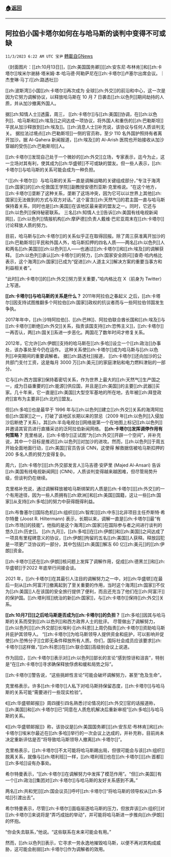###  [:house:返回](README.md)
---


## 阿拉伯小国卡塔尔如何在与哈马斯的谈判中变得不可或缺
`11/3/2023 6:22 AM UTC 宝尹` [轉載自GNews](https://gnews.org/articles/1916252)

（封面图片：[[zh:10月13日]]，[[zh:美国国务卿]][[zh:安东尼·布林肯]]和[[zh:卡塔尔]]埃米尔谢赫·塔米姆·本·哈马德·阿勒萨尼在[[zh:卡塔尔]]卢塞尔出席会议。｜杰奎琳·马丁/[[zh:路透社]]）

[[zh:波斯湾]]小国[[zh:卡塔尔]]再次成为 全球[[zh:外交]]的前沿和中心，这一次是因为它努力调解协议，以释放哈马斯在 10 月 7 日袭击[[zh:以色列]]期间劫持的人质，并从加沙撤离外国人。

据[[zh:知情人士]]透露，周三， [[zh:卡塔尔]]与[[zh:美国]]协调，在[[zh:以色列]]、哈马斯和[[zh:埃及]]之间达成一项协议，将外国人和重伤的[[zh:巴勒斯坦]]平民从加沙释放到[[zh:埃及]]。[[zh:消息人士]]补充说，该协议与任何人质谈判无关。
据拉法过境点[[zh:巴勒斯坦]]一侧的官员称，至少 110 名外国护照持有者离开加沙。据 Al-Qahera 新闻报道，[[zh:埃及]]的 Al-Arish 医院也开始接收从加沙穿越的受伤[[zh:巴勒斯坦]]人。

[[zh:卡塔尔]]发现自己处于一个微妙的[[zh:外交]]立场，专家表示，迄今为止，这一立场对其有利，使其成为[[zh:华盛顿]]不可或缺的盟友。但一些人表示，[[zh:卡塔尔]]与哈马斯的关系可能会成为一种负担。

“（[[zh:卡塔尔]]）与哈马斯的关系一直是调解战略的关键组成部分，”专注于海湾[[zh:国家]]的[[zh:伦敦国王学院]]副教授安德烈亚斯·克里格说。“在这个地方，[[zh:卡塔尔]]垄断了这种关系，垄断了这场冲突，因为它可以以世界上其他[[zh:国家]]无法做到的方式与双方对话。”
这个富含[[zh:天然气]]的君主国一直与哈马斯保持着关系，同时也是[[zh:美国]]在该地区最亲密的盟友之一。同时，它还与[[zh:以色列]]保持秘密联系。 三名[[zh:知情人士]]告诉[[zh:美国有线电视新闻网]]，[[zh:以色列]]情报机构[[zh:摩萨德]]负责人戴维·巴尼亚周末在[[zh:卡塔尔]]讨论释放人质的努力。

目前，哈马斯与[[zh:卡塔尔]]的关系似乎正在取得回报。除了周三获准离开加沙的[[zh:巴勒斯坦]]平民和外国人外，哈马斯扣押的四名人质——两名[[zh:以色列]]人和两名[[zh:美国]][[zh:以色列]]人——也通过[[zh:卡塔尔]]和[[zh:埃及]]的调解获释。
[[zh:以色列]]承认[[zh:卡塔尔]]的努力，[[zh:国家安全顾问]]查奇·哈内格比表示，这个海湾[[zh:国家]]已成为“促进[[zh:人道主义]]解决方案的重要当事方和利益相关者”。

“此时[[zh:卡塔尔]]的[[zh:外交]]努力至关重要，”哈内格比在 X（前身为 Twitter）上写道。

**[[zh:卡塔尔]]与哈马斯的关系是什么？**
2011年阿拉伯之春起义 之后，[[zh:卡塔尔]]因支持试图推翻多个阿拉伯[[zh:国家]]政权的抗议者而与一些阿拉伯邻国发生争执。

2017年年中，[[zh:沙特阿拉伯]]、[[zh:巴林]]、阿拉伯联合酋长国和[[zh:埃及]]与[[zh:卡塔尔]]断绝[[zh:外交]]关系，指责该国支持[[zh:恐怖主义]]，[[zh:卡塔尔]]一再否认，两[[zh:国关]]系进一步恶化。两国花了数年时间才修复关系。

2012年，它允许[[zh:伊朗]]支持的哈马斯在[[zh:多哈]]设立一个[[zh:政治]]办事处，该办事处至今仍在运作。
这种关系使[[zh:卡塔尔]]成为哈马斯与[[zh:以色列]]冲突期间的重要调解者。
据[[zh:路透社]]报道， [[zh:卡塔尔]]还向加沙的公共部门支付工资，这是每月 3000 万[[zh:美元]]的家庭津贴和电力燃料津贴的一部分。

它与[[zh:西方国家]]保持着密切关系，作为世界上最大的[[zh:天然气]]生产国之一，成为日益重要的[[zh:能源]]供应国，并且是[[zh:美国]]的主要[[zh:武器]]买家。几十年来，它一直是[[zh:美国]]大型空军基地的所在地，去年被[[zh:拜登政府]]宣布为主要非[[zh:北约]]盟友。

但[[zh:多哈]]也是最早于 1996 年与[[zh:以色列]]建立[[zh:外交]]关系的海湾阿拉伯[[zh:国家]]之一，打破了该地区长期以来的禁忌（2009 年[[zh:以色列]]入侵加沙后断绝了关系）。其[[zh:半岛电视台]]网络是第一个在地图上标记[[zh:以色列]]并邀请其官员进行直播采访的泛阿拉伯新闻网络。
**[[zh:卡塔尔]]发挥调停作用有何策略？**
克里格说，[[zh:卡塔尔]]正试图“为[[zh:外交]]开辟一个空间”，并补充说，其中一个目标是推迟[[zh:以色列]]对加沙的进攻。然而，[[zh:以色列]]于周五开始全面地面行动，[[zh:美国]]官员告诉 CNN，这使得 解救据信被哈马斯扣押的 200 多名人质的努力变得复杂。

周六，[[zh:卡塔尔]][[zh:外交部发言人]]马吉德·安萨里 (Majed Al-Ansari) 告诉[[zh:美国有线电视新闻网]] (CNN)，人质谈判变得越来越困难，但尽管局势升级，但谈判仍在继续。

克里格补充说，通过调解释放被哈马斯绑架的人质是[[zh:卡塔尔]][[zh:外交]]的一个有用途径，因为一些人质拥有[[zh:欧洲]]和[[zh:美国]]国籍，这让一些[[zh:国家]]从支持[[zh:多哈]]的努力中获得既得利益。

[[zh:布鲁塞尔]]国际危机[[zh:组织]][[zh:智库]][[zh:中东]]北非项目主任乔斯特·希尔特曼 (Joost R. Hiltermann) 表示，长期以来，调解一直是[[zh:卡塔尔]]最“有[[zh:市场]]的技能”。他指的是这个海湾[[zh:国家]]在国际参与者之间进行谈判的悠久[[zh:历史]]。
[[zh:九月]]，[[zh:多哈]]在[[zh:伊朗]]和[[zh:美国]]之间达成了一项具有里程碑意义的协议，[[zh:伊朗]]拘留的五名[[zh:美国]]人获释。释放囚犯是一项更广泛协议的一部分，其中包括[[zh:美国]]解冻 60 亿[[zh:美元]]的[[zh:伊朗]]资金。

[[zh:卡塔尔]]还在[[zh:伊朗]]核问题上发挥了调解作用，促成[[zh:德黑兰]]和[[zh:华盛顿]]于2022 年底举行间接会谈。

2021 年，[[zh:卡塔尔]]在其最引人注目的调解努力之一中，对[[zh:华盛顿]]在最后一刻从[[zh:阿富汗]]撤离起到了至关重要的作用，当时这个海湾[[zh:国家]]不仅为[[zh:美国]]人在该国的安全旅行提供了便利，而且还充当了他们在[[zh:阿富汗]]的保护国。[[zh:塔利班]]统治的新[[zh:国家]]，与[[zh:卡塔尔]]保持[[zh:外交]]关系。

**[[zh:10月7日]]之后哈马斯是否成为[[zh:卡塔尔]]的负担？**
[[zh:多哈]]因其与哈马斯的关系而受到[[zh:以色列]]和西方政界人士的批评。
尽管做出了调解努力，[[zh:以色列]][[zh:外交部]]长埃利·[[zh:科恩]]上周仍指责[[zh:卡塔尔]]资助哈马斯并庇护其领导人。
“[[zh:卡塔尔]]为哈马斯领导人提供资金和庇护，可以影响并促使[[zh:恐怖分子]]立即无条件释放所有人质。你们，国际社会成员应该要求[[zh:卡塔尔]]这样做，”[[zh:科恩]]在[[zh:联合国]]高级别会议上说道。

作为回应，[[zh:卡塔尔]]表示对[[zh:以色列]]部长的言论“感到惊讶和沮丧”，特别是“在[[zh:卡塔尔]]寻求确保释放俘虏和缓和局势之际”。

[[zh:卡塔尔]]警告说，“这些挑衅性言论”可能会破坏调解努力，甚至“危及生命”。

克里格表示，许多[[zh:卡塔尔]]人私下对哈马斯持保留态度，[[zh:卡塔尔]]与哈马斯的关系可能“需要进行一些现实检验”。

《[[zh:华盛顿邮报]]》周四援引四名熟悉讨论情况的[[zh:外交]]官的话报道称，[[zh:美国]]和[[zh:卡塔尔]]已“同意在人质危机解决后重新审视”[[zh:多哈]]与哈马斯的关系。

《[[zh:华盛顿邮报]]》称，该协议是[[zh:美国国务卿]][[zh:安东尼·布林肯]]和[[zh:卡塔尔]]埃米尔最近在[[zh:多哈]]举行的一次会议上达成的，并补充称，目前尚未决定重新评估是否“将导致哈马斯领导人撤离[[zh:卡塔尔]]”。

克里格表示，[[zh:卡塔尔]]不太可能将哈马斯踢出局，但很可能会与该[[zh:组织]]脱离关系，就像与[[zh:塔利班]]一样，[[zh:塔利班]]也在[[zh:卡塔尔]][[zh:首都]][[zh:多哈]]设有办事处。

希尔特曼表示，“[[zh:卡塔尔]]在调解努力中发挥了模范作用”。“但[[zh:美国]]有一个[[zh:政治]]集团对[[zh:卡塔尔]]与哈马斯的友好关系感到不满。”

两名[[zh:共和党]][[zh:国会议员]]呼吁[[zh:卡塔尔]]“将哈马斯的领导权从[[zh:多哈]]引渡出去”。

希尔特曼表示，尽管[[zh:卡塔尔]]面临驱逐哈马斯的压力，但放弃该[[zh:组织]]对[[zh:卡塔尔]]来说将是“弄巧成拙的举动”，并可能将哈马斯进一步推向[[zh:伊朗]]的怀抱。

“你会失去联系，”他说。“这些联系在未来可能会有用。”

然而，[[zh:以色列]]表示，它寻求一劳永逸地摧毁哈马斯，以便不再对其构成威胁，这可能会削弱[[zh:卡塔尔]]作为调解者的效用。


